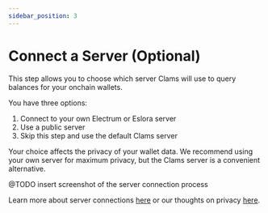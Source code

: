 ```yaml
---
sidebar_position: 3
---
```


# Connect a Server (Optional)

This step allows you to choose which server Clams will use to query balances for your onchain wallets.

You have three options:
1. Connect to your own Electrum or Eslora server
2. Use a public server
3. Skip this step and use the default Clams server

Your choice affects the privacy of your wallet data. We recommend using your own server for maximum privacy, but the Clams server is a convenient alternative.

@TODO insert screenshot of the server connection process

Learn more about server connections [here](/features/settings/server) or our thoughts on privacy [here](https://blog.clams.tech/on-privacy).
